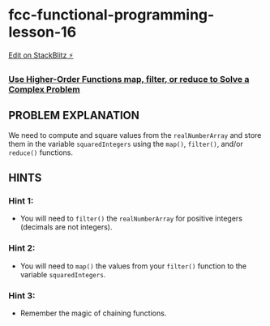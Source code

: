 # fcc-functional-programming-lesson-16

[Edit on StackBlitz ⚡️](https://stackblitz.com/edit/js-ciw2wt)

### [Use Higher-Order Functions map, filter, or reduce to Solve a Complex Problem](https://www.freecodecamp.org/learn/javascript-algorithms-and-data-structures/functional-programming/use-higher-order-functions-map-filter-or-reduce-to-solve-a-complex-problem)

## PROBLEM EXPLANATION
We need to compute and square values from the `realNumberArray` and store them in the variable `squaredIntegers` using the `map()`, `filter()`, and/or `reduce()` functions.

## HINTS
### Hint 1:
- You will need to `filter()` the `realNumberArray` for positive integers (decimals are not integers).

### Hint 2:
- You will need to `map()` the values from your `filter()` function to the variable `squaredIntegers`.

### Hint 3:
- Remember the magic of chaining functions.

